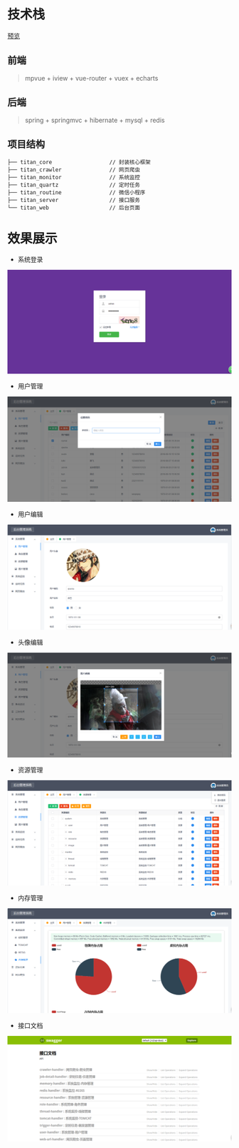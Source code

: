 # 技术栈
[预览](https://45.76.222.218:8000)
## 前端
> mpvue + iview + vue-router + vuex + echarts
## 后端
> spring + springmvc + hibernate + mysql + redis

## 项目结构
```
├── titan_core                  // 封装核心框架
├── titan_crawler               // 网页爬虫
├── titan_monitor               // 系统监控
├── titan_quartz                // 定时任务
├── titan_routine               // 微信小程序
├── titan_server                // 接口服务
└── titan_web                   // 后台页面
```

# 效果展示

- 系统登录
<img src="https://github.com/qianlic/titan/blob/master/snapshot/login.png"/>

- 用户管理
<img src="https://github.com/qianlic/titan/blob/master/snapshot/user.png"/>

- 用户编辑
<img src="https://github.com/qianlic/titan/blob/master/snapshot/useredit.png"/>

- 头像编辑
<img src="https://github.com/qianlic/titan/blob/master/snapshot/imgedit.png"/>

- 资源管理
<img src="https://github.com/qianlic/titan/blob/master/snapshot/resource.png"/>

- 内存管理
<img src="https://github.com/qianlic/titan/blob/master/snapshot/memory.png"/>

- 接口文档
<img src="https://github.com/qianlic/titan/blob/master/snapshot/api.png"/>